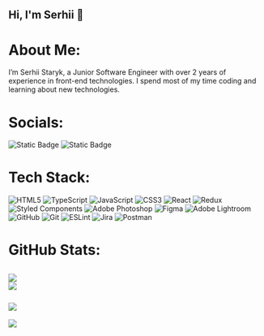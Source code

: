## Hi, I'm Serhii 👋

# About Me:

I’m Serhii Staryk, a Junior Software Engineer with over 2 years of experience in front-end technologies. I spend most of my time coding and learning about new technologies.

# Socials:
![Static Badge](https://img.shields.io/badge/Serhii%20Statyk-blue?style=flat&logo=Linkedin&logoColor=white&link=https%3A%2F%2Fwww.linkedin.com%2Fin%2Fserhii-staryk%2F)  ![Static Badge](https://img.shields.io/badge/Serhii%20Statyk-blue?style=flat&logo=telegram&logoColor=white&link=https%3A%2F%2Ft.me%2FSerhiiS1)

# Tech Stack:
![HTML5](https://img.shields.io/badge/html5-%23E34F26.svg?style=for-the-badge&logo=html5&logoColor=white) ![TypeScript](https://img.shields.io/badge/typescript-%23007ACC.svg?style=for-the-badge&logo=typescript&logoColor=white) ![JavaScript](https://img.shields.io/badge/javascript-%23323330.svg?style=for-the-badge&logo=javascript&logoColor=%23F7DF1E) ![CSS3](https://img.shields.io/badge/css3-%231572B6.svg?style=for-the-badge&logo=css3&logoColor=white) ![React](https://img.shields.io/badge/react-%2320232a.svg?style=for-the-badge&logo=react&logoColor=%2361DAFB) ![Redux](https://img.shields.io/badge/redux-%23593d88.svg?style=for-the-badge&logo=redux&logoColor=white) ![Styled Components](https://img.shields.io/badge/styled--components-DB7093?style=for-the-badge&logo=styled-components&logoColor=white) ![Adobe Photoshop](https://img.shields.io/badge/adobe%20photoshop-%2331A8FF.svg?style=for-the-badge&logo=adobe%20photoshop&logoColor=white) ![Figma](https://img.shields.io/badge/figma-%23F24E1E.svg?style=for-the-badge&logo=figma&logoColor=white) ![Adobe Lightroom](https://img.shields.io/badge/Adobe%20Lightroom-31A8FF.svg?style=for-the-badge&logo=Adobe%20Lightroom&logoColor=white) ![GitHub](https://img.shields.io/badge/github-%23121011.svg?style=for-the-badge&logo=github&logoColor=white) ![Git](https://img.shields.io/badge/git-%23F05033.svg?style=for-the-badge&logo=git&logoColor=white) ![ESLint](https://img.shields.io/badge/ESLint-4B3263?style=for-the-badge&logo=eslint&logoColor=white) ![Jira](https://img.shields.io/badge/jira-%230A0FFF.svg?style=for-the-badge&logo=jira&logoColor=white) ![Postman](https://img.shields.io/badge/Postman-FF6C37?style=for-the-badge&logo=postman&logoColor=white)

# GitHub Stats:
![](https://github-readme-stats.vercel.app/api?username=SerhiiStaryk&theme=default&hide_border=true&include_all_commits=true&count_private=true)<br/>
![](https://github-readme-stats.vercel.app/api/top-langs/?username=SerhiiStaryk&theme=default&hide_border=true&include_all_commits=true&count_private=true&layout=compact)</br>  
![](https://github-readme-streak-stats.herokuapp.com/?user=SerhiiStaryk&theme=default&hide_border=true)<br/>
---

[![](https://visitcount.itsvg.in/api?id=SerhiiStaryk&icon=5&color=1)](https://visitcount.itsvg.in)
